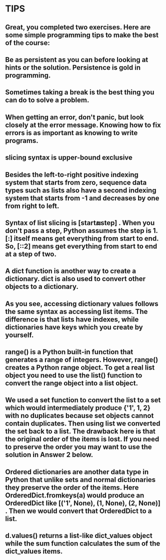 # TIPS

## Great, you completed two exercises. Here are some simple programming tips to make the best of the course:

## Be as persistent as you can before looking at hints or the solution. Persistence is gold in programming.

##  Sometimes taking a break is the best thing you can do to solve a problem.

## When getting an error, don't panic, but look closely at the error message. Knowing how to fix errors is as important as knowing to write programs.


## slicing syntax is upper-bound exclusive

## Besides the left-to-right positive indexing system that starts from zero, sequence data types such as lists also have a second indexing system that starts from -1 and decreases by one from right to left. 

## Syntax of list slicing is [start:end:step] . When you don't pass a step, Python assumes the step is 1. [:]  itself means get everything from start to end. So, [::2]  means get everything from start to end at a step of two.

## A dict  function is another way to create a dictionary. dict  is also used to convert other objects to a dictionary.

## As you see, accessing dictionary values follows the same syntax as accessing list items. The difference is that lists have indexes, while dictionaries have keys which you create by yourself.

## range()  is a Python built-in function that generates a range of integers. However, range()  creates a Python range object. To get a real list object you need to use the list() function to convert the range object into a list object.

## We used a set  function to convert the list to a set which would intermediately produce {'1', 1, 2}  with no duplicates because set objects cannot contain duplicates. Then using list  we converted the set back to a list. The drawback here is that the original order of the items is lost. If you need to preserve the order you may want to use the solution in Answer 2 below.

## Ordered dictionaries are another data type in Python that unlike sets and normal dictionaries they preserve the order of the items. Here OrderedDict.fromkeys(a)  would produce an OrderedDict  like [('1', None), (1, None), (2, None)] . Then we would convert that OrderedDict  to a list.

## d.values()  returns a list-like dict_values  object while the sum  function calculates the sum of the dict_values  items.